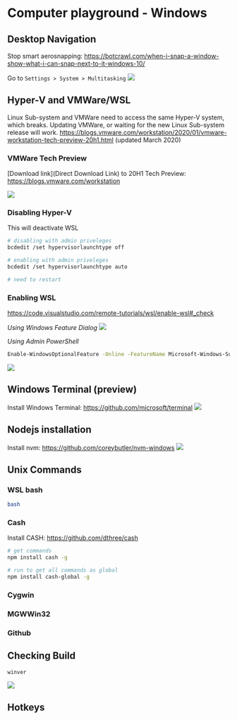 # Computer playground - Windows

## Desktop Navigation
Stop smart aerosnapping: https://botcrawl.com/when-i-snap-a-window-show-what-i-can-snap-next-to-it-windows-10/

Go to `Settings > System > Multitasking`
![](https://botcrawl.com/wp-content/uploads/2015/07/When-I-snap-a-window-show-what-I-can-snap-next-to-it-Windows-10.png)

## Hyper-V and VMWare/WSL
Linux Sub-system and VMWare need to access the same Hyper-V system, which breaks.
Updating VMWare, or waiting for the new Linux Sub-system release will work.
https://blogs.vmware.com/workstation/2020/01/vmware-workstation-tech-preview-20h1.html (updated March 2020)

### VMWare Tech Preview
[Download link](Direct Download Link) to 20H1 Tech Preview: https://blogs.vmware.com/workstation

![](https://578202.smushcdn.com/777453/wp-content/uploads/2020/01/The-new-Tech-Preview-user-interface.png?lossy=1&strip=1&webp=1)

### Disabling Hyper-V
This will deactivate WSL

```bash
# disabling with admin priveleges
bcdedit /set hypervisorlaunchtype off

# enabling with admin priveleges
bcdedit /set hypervisorlaunchtype auto

# need to restart
```

### Enabling WSL
https://code.visualstudio.com/remote-tutorials/wsl/enable-wsl#_check

_Using Windows Feature Dialog_
![](https://code.visualstudio.com/assets/remote-tutorials/wsl/windows-features.png)

_Using Admin PowerShell_
```bash
Enable-WindowsOptionalFeature -Online -FeatureName Microsoft-Windows-Subsystem-Linux
```

![](https://code.visualstudio.com/assets/remote-tutorials/wsl/powershell-output.png)

## Windows Terminal (preview)
Install Windows Terminal: https://github.com/microsoft/terminal
![](https://i0.wp.com/www.onmsft.com/wp-content/uploads/2019/06/Windows-Terminal-Microsoft-Promo.png?fit=1365%2C768&ssl=1)

## Nodejs installation
Install nvm: https://github.com/coreybutler/nvm-windows
![](https://camo.githubusercontent.com/7a297909471d50f1a8afc353ecb5a07f9eb54e83/687474703a2f2f692e696d6775722e636f6d2f424e6c636269342e706e67)

## Unix Commands

### WSL bash
```bash
bash
```

### Cash
Install CASH: https://github.com/dthree/cash

```bash
# get commands
npm install cash -g

# run to get all commands as global
npm install cash-global -g
```

### Cygwin

### MGWWin32

### Github

## Checking Build
```cmd
winver
```

![](https://support.techsmith.com/hc/article_attachments/115002725732/2017-10-11_8-39-12.png)

## Hotkeys
